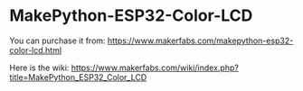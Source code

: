 # MakePython-ESP32-Color-LCD

You can purchase it from:
https://www.makerfabs.com/makepython-esp32-color-lcd.html

Here is the wiki: https://www.makerfabs.com/wiki/index.php?title=MakePython_ESP32_Color_LCD
